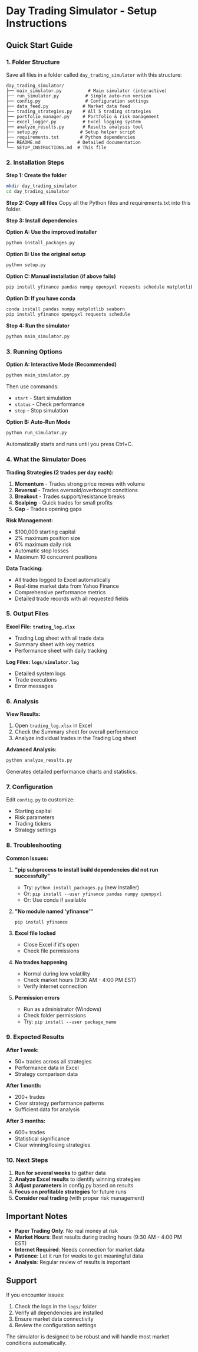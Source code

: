 # Day Trading Simulator - Setup Instructions

## Quick Start Guide

### 1. Folder Structure
Save all files in a folder called `day_trading_simulator` with this structure:

```
day_trading_simulator/
├── main_simulator.py          # Main simulator (interactive)
├── run_simulator.py          # Simple auto-run version
├── config.py                 # Configuration settings
├── data_feed.py             # Market data feed
├── trading_strategies.py    # All 5 trading strategies
├── portfolio_manager.py     # Portfolio & risk management
├── excel_logger.py          # Excel logging system
├── analyze_results.py       # Results analysis tool
├── setup.py                # Setup helper script
├── requirements.txt        # Python dependencies
├── README.md              # Detailed documentation
└── SETUP_INSTRUCTIONS.md  # This file
```

### 2. Installation Steps

**Step 1: Create the folder**
```bash
mkdir day_trading_simulator
cd day_trading_simulator
```

**Step 2: Copy all files**
Copy all the Python files and requirements.txt into this folder.

**Step 3: Install dependencies**

**Option A: Use the improved installer**
```bash
python install_packages.py
```

**Option B: Use the original setup**
```bash
python setup.py
```

**Option C: Manual installation (if above fails)**
```bash
pip install yfinance pandas numpy openpyxl requests schedule matplotlib seaborn
```

**Option D: If you have conda**
```bash
conda install pandas numpy matplotlib seaborn
pip install yfinance openpyxl requests schedule
```

**Step 4: Run the simulator**
```bash
python main_simulator.py
```

### 3. Running Options

**Option A: Interactive Mode (Recommended)**
```bash
python main_simulator.py
```
Then use commands:
- `start` - Start simulation
- `status` - Check performance
- `stop` - Stop simulation

**Option B: Auto-Run Mode**
```bash
python run_simulator.py
```
Automatically starts and runs until you press Ctrl+C.

### 4. What the Simulator Does

**Trading Strategies (2 trades per day each):**
1. **Momentum** - Trades strong price moves with volume
2. **Reversal** - Trades oversold/overbought conditions
3. **Breakout** - Trades support/resistance breaks
4. **Scalping** - Quick trades for small profits
5. **Gap** - Trades opening gaps

**Risk Management:**
- $100,000 starting capital
- 2% maximum position size
- 6% maximum daily risk
- Automatic stop losses
- Maximum 10 concurrent positions

**Data Tracking:**
- All trades logged to Excel automatically
- Real-time market data from Yahoo Finance
- Comprehensive performance metrics
- Detailed trade records with all requested fields

### 5. Output Files

**Excel File: `trading_log.xlsx`**
- Trading Log sheet with all trade data
- Summary sheet with key metrics
- Performance sheet with daily tracking

**Log Files: `logs/simulator.log`**
- Detailed system logs
- Trade executions
- Error messages

### 6. Analysis

**View Results:**
1. Open `trading_log.xlsx` in Excel
2. Check the Summary sheet for overall performance
3. Analyze individual trades in the Trading Log sheet

**Advanced Analysis:**
```bash
python analyze_results.py
```
Generates detailed performance charts and statistics.

### 7. Configuration

Edit `config.py` to customize:
- Starting capital
- Risk parameters
- Trading tickers
- Strategy settings

### 8. Troubleshooting

**Common Issues:**

1. **"pip subprocess to install build dependencies did not run successfully"**
   - Try: `python install_packages.py` (new installer)
   - Or: `pip install --user yfinance pandas numpy openpyxl`
   - Or: Use conda if available

2. **"No module named 'yfinance'"**
   ```bash
   pip install yfinance
   ```

3. **Excel file locked**
   - Close Excel if it's open
   - Check file permissions

4. **No trades happening**
   - Normal during low volatility
   - Check market hours (9:30 AM - 4:00 PM EST)
   - Verify internet connection

5. **Permission errors**
   - Run as administrator (Windows)
   - Check folder permissions
   - Try: `pip install --user package_name`

### 9. Expected Results

**After 1 week:**
- 50+ trades across all strategies
- Performance data in Excel
- Strategy comparison data

**After 1 month:**
- 200+ trades
- Clear strategy performance patterns
- Sufficient data for analysis

**After 3 months:**
- 600+ trades
- Statistical significance
- Clear winning/losing strategies

### 10. Next Steps

1. **Run for several weeks** to gather data
2. **Analyze Excel results** to identify winning strategies
3. **Adjust parameters** in config.py based on results
4. **Focus on profitable strategies** for future runs
5. **Consider real trading** (with proper risk management)

## Important Notes

- **Paper Trading Only**: No real money at risk
- **Market Hours**: Best results during trading hours (9:30 AM - 4:00 PM EST)
- **Internet Required**: Needs connection for market data
- **Patience**: Let it run for weeks to get meaningful data
- **Analysis**: Regular review of results is important

## Support

If you encounter issues:
1. Check the logs in the `logs/` folder
2. Verify all dependencies are installed
3. Ensure market data connectivity
4. Review the configuration settings

The simulator is designed to be robust and will handle most market conditions automatically.
